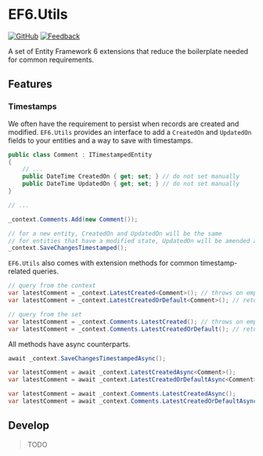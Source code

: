# EF6.Utils

[![GitHub](https://img.shields.io/github/license/danielmpetrov/ef6.utils)](https://github.com/danielmpetrov/ef6.utils/blob/master/LICENSE)
[![Feedback](https://img.shields.io/badge/Feedback-Welcome-orange)](https://github.com/danielmpetrov/EF6.Utils/issues)

A set of Entity Framework 6 extensions that reduce the boilerplate needed for common requirements.

## Features

### Timestamps

We often have the requirement to persist when records are created and modified. `EF6.Utils` provides an interface to add a `CreatedOn` and `UpdatedOn` fields to your entities and a way to save with timestamps.

```csharp
public class Comment : ITimestampedEntity
{
    // ...
    public DateTime CreatedOn { get; set; } // do not set manually
    public DateTime UpdatedOn { get; set; } // do not set manually
}

// ...

_context.Comments.Add(new Comment());

// for a new entity, CreatedOn and UpdatedOn will be the same
// for entities that have a modified state, UpdatedOn will be amended accordingly
_context.SaveChangesTimestamped();
```

`EF6.Utils` also comes with extension methods for common timestamp-related queries.

```csharp
// query from the context
var latestComment = _context.LatestCreated<Comment>(); // throws on empty set
var latestComment = _context.LatestCreatedOrDefault<Comment>(); // returns null on empty set

// query from the set
var latestComment = _context.Comments.LatestCreated(); // throws on empty set
var latestComment = _context.Comments.LatestCreatedOrDefault(); // returns null on empty set
```

All methods have async counterparts.

```csharp
await _context.SaveChangesTimestampedAsync();

var latestComment = await _context.LatestCreatedAsync<Comment>();
var latestComment = await _context.LatestCreatedOrDefaultAsync<Comment>();

var latestComment = await _context.Comments.LatestCreatedAsync();
var latestComment = await _context.Comments.LatestCreatedOrDefaultAsync();
```

## Develop

> TODO
